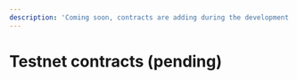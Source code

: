 ```yaml
---
description: 'Coming soon, contracts are adding during the development progress'
---
```


# Testnet contracts \(pending\)

